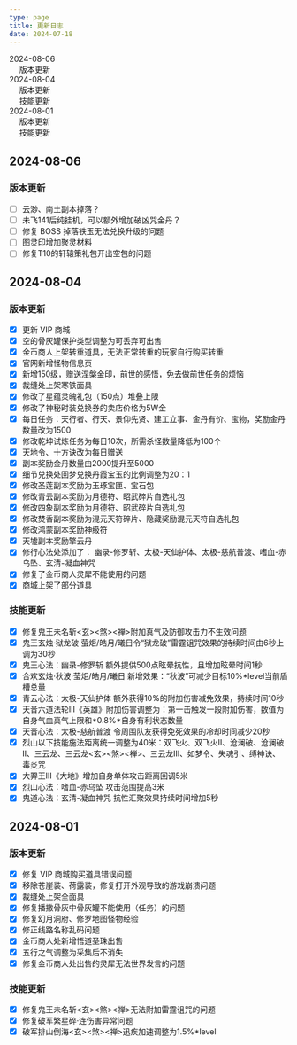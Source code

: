 ```yaml
---
type: page
title: 更新日志
date: 2024-07-18
---
```

<!-- markdownlint-disable MD033 MD024 -->

<div id="toc">

- [2024-08-06](#2024-08-06)
  - [版本更新](#版本更新)
- [2024-08-04](#2024-08-04)
  - [版本更新](#版本更新-1)
  - [技能更新](#技能更新)
- [2024-08-01](#2024-08-01)
  - [版本更新](#版本更新-2)
  - [技能更新](#技能更新-1)

</div>

<div id="changeLog">

## 2024-08-06

### 版本更新

- [ ] 云渺、南土副本掉落？
- [ ] 未飞141后纯挂机，可以额外增加破凶咒金丹？
- [ ] 修复 BOSS 掉落铁玉无法兑换升级的问题
- [ ] 图灵印增加聚灵材料
- [ ] 修复T10的轩辕策礼包开出空包的问题

## 2024-08-04

### 版本更新

- [x] 更新 VIP 商城
- [x] 空的骨灰罐保护类型调整为可丢弃可出售
- [x] 金币商人上架转重道具，无法正常转重的玩家自行购买转重
- [x] 官网新增怪物信息页
- [x] 新增150级，赠送涅槃金印，前世的感悟，免去做前世任务的烦恼
- [x] 裁缝处上架寒铁面具
- [x] 修改了星蕴灵魄礼包（150点）堆叠上限
- [x] 修改了神秘时装兑换券的卖店价格为5W金
- [x] 每日任务：天行者、行天、景仰先贤、建工立事、金丹有价、宝物，奖励金丹数量改为1500
- [x] 修改乾坤试炼任务为每日10次，所需杀怪数量降低为100个
- [x] 天地令、十方诀改为每日赠送
- [x] 副本奖励金丹数量由2000提升至5000
- [x] 细节兑换处回梦兑换丹霞宝玉的比例调整为20：1
- [x] 修改圣莲副本奖励为玉琢宝匣、宝石包
- [x] 修改青云副本奖励为月德符、昭武碎片自选礼包
- [x] 修改四象副本奖励为月德符、昭武碎片自选礼包
- [x] 修改焚香副本奖励为混元天符碎片、隐藏奖励混元天符自选礼包
- [x] 修改鸿蒙副本奖励神级符
- [x] 天墟副本奖励擎云丹
- [x] 修行心法处添加了： 幽录-修罗斩、太极-天仙护体、太极-慈航普渡、嗜血-赤乌坠、玄清-凝血神咒
- [x] 修复了金币商人灵犀不能使用的问题
- [x] 商城上架了部分道具

### 技能更新

- [x] 修复鬼王未名斩<玄><煞><禅>附加真气及防御攻击力不生效问题
- [x] 鬼王玄烛·狱龙破·萤炬/皓月/曦日令“狱龙破”雷霆诅咒效果的持续时间由6秒上调为30秒
- [x] 鬼王心法：幽录-修罗斩 额外提供500点眩晕抗性，且增加眩晕时间1秒
- [x] 合欢玄烛·秋波·莹炬/皓月/曦日 新增效果：“秋波”可减少目标10%*level当前盾槽总量
- [x] 青云心法：太极-天仙护体 额外获得10%的附加伤害减免效果，持续时间10秒
- [x] 天音六道法轮III《英雄》附加伤害调整为：第一击触发一段附加伤害，数值为自身气血真气上限和\*0.8%\*自身有利状态数量
- [x] 天音心法：太极-慈航普渡 令周围队友获得免死效果的冷却时间减少20秒
- [x] 烈山以下技能施法距离统一调整为40米：双飞火、双飞火II、沧澜破、沧澜破II、三云龙、三云龙<玄><煞><禅>、三云龙III、如梦令、失魂引、缚神诀、毒炎咒
- [x] 大羿王III《大地》增加自身单体攻击距离回调5米
- [x] 烈山心法：嗜血-赤乌坠 攻击范围提高3米
- [x] 鬼道心法：玄清-凝血神咒 抗性汇聚效果持续时间增加5秒

## 2024-08-01

### 版本更新

- [x] 修复 VIP 商城购买道具错误问题
- [x] 移除苍崖装、荷露装，修复打开外观导致的游戏崩溃问题
- [x] 裁缝处上架全面具
- [x] 修复播撒骨灰中骨灰罐不能使用（任务）的问题
- [x] 修复幻月洞府、修罗地图怪物经验
- [x] 修正线路名称乱码问题
- [x] 金币商人处新增悟道圣珠出售
- [x] 五行之气调整为采集后不消失
- [x] 修复金币商人处出售的灵犀无法世界发言的问题

### 技能更新

- [x] 修复鬼王未名斩<玄><煞><禅>无法附加雷霆诅咒的问题
- [x] 修复破军繁星碎·连伤害异常问题
- [x] 破军排山倒海<玄><煞><禅>迅疾加速调整为1.5%*level

</div>

